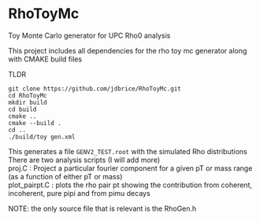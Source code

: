 # RhoToyMc
Toy Monte Carlo generator for UPC Rho0 analysis

This project includes all dependencies for the rho toy mc generator along with CMAKE build files


TLDR
```
git clone https://github.com/jdbrice/RhoToyMc.git
cd RhoToyMc
mkdir build
cd build
cmake ..
cmake --build .
cd ..
./build/toy gen.xml
```

This generates a file `GENV2_TEST.root` with the simulated Rho distributions  
There are two analysis scripts (I will add more)  
proj.C : Project a particular fourier component for a given pT or mass range (as a function of either pT or mass)  
plot_pairpt.C : plots the rho pair pt showing the contribution from coherent, incoherent, pure pipi and from pimu decays  
  
NOTE: the only source file that is relevant is the RhoGen.h  
  

